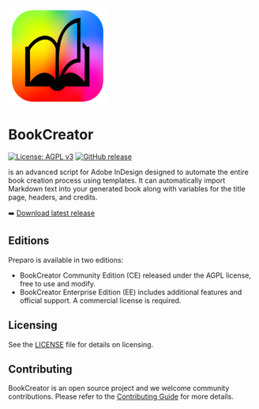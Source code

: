 <img src="docs/images/automaticbook-logo.png" alt="Mon logo" width="200"/>

# BookCreator
[![License: AGPL v3](https://img.shields.io/badge/License-AGPL%20v3-blue.svg)](https://www.gnu.org/licenses/agpl-3.0)
[![GitHub release](https://img.shields.io/github/v/release/lab-Spectral/BookCreator?include_prereleases&sort=semver)](https://github.com/lab-Spectral/Markdown-Import/releases/latest)

is an advanced script for Adobe InDesign designed to automate the entire book creation process using templates. It can automatically import Markdown text into your generated book along with variables for the title page, headers, and credits.

➡️ [Download latest release](https://github.com/lab-Spectral/BookCreator/releases/latest)


## Editions

Preparo is available in two editions:
- BookCreator Community Edition (CE) released under the AGPL license, free to use and modify.
- BookCreator Enterprise Edition (EE) includes additional features and official support. A commercial license is required.

## Licensing
See the [LICENSE](LICENSE) file for details on licensing.

## Contributing
BookCreator is an open source project and we welcome community contributions.
Please refer to the [Contributing Guide](CONTRIBUTING.md) for more details.
